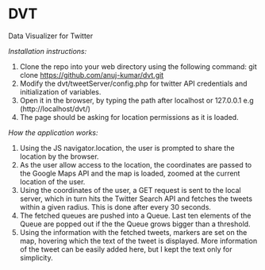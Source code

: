 # DVT
Data Visualizer for Twitter

*Installation instructions:*
1. Clone the repo into your web directory using the following command:
          git clone https://github.com/anuj-kumar/dvt.git
2. Modify the dvt/tweetServer/config.php for twitter API credentials and initialization of variables.
3. Open it in the browser, by typing the path after localhost or 127.0.0.1 e.g (http://localhost/dvt/)
4. The page should be asking for location permissions as it is loaded.

*How the application works:*
1. Using the JS navigator.location, the user is prompted to share the location by the browser.
2. As the user allow access to the location, the coordinates are passed to the Google Maps API and the map is loaded, zoomed at the current location of the user.
3. Using the coordinates of the user, a GET request is sent to the local server, which in turn hits the Twitter Search API and fetches the tweets within a given radius. This is done after every 30 seconds.
4. The fetched queues are pushed into a Queue. Last ten elements of the Queue are popped out if the the Queue grows bigger than a threshold.
5. Using the information with the fetched tweets, markers are set on the map, hovering which the text of the tweet is displayed. More information of the tweet can be easily added here, but I kept the text only for simplicity.

